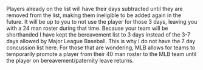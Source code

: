  Players already on the list will have their days subtracted until they are removed from the list, making them ineligible to be added again in the future. It will be up to you to not use the player for those 3 days, leaving you with a 24 man roster during that time. Because your team will be shorthanded I have kept the bereavement list to 3 days instead of the 3-7 days allowed by Major League Baseball. This is why I do not have the 7 day concussion list here. For those that are wondering, MLB allows for teams to temporarily promote a player from their 40 man roster to the MLB team until the player on bereavement/paternity leave returns.